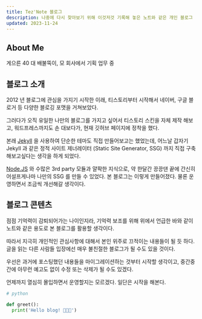 ```yaml
---
title: Tez'Note 블로그
description: 나중에 다시 찾아보기 위해 이것저것 기록해 놓은 노트와 같은 개인 블로그
updated: 2023-11-24
---
```


## About Me

게으른 40 대 배불뚝이, 모 회사에서 기획 업무 중

## 블로그 소개

2012 년 블로그에 관심을 가지기 시작한 이래, 티스토리부터 시작해서 네이버, 구글 블로거 등 다양한 블로깅 포맷을 거쳐보았다.

그러다가 오직 유일한 나만의 블로그를 가지고 싶어서 티스토리 스킨을 자체 제작 해보고, 워드프레스까지도 손 대보다가, 현재 깃허브 페이지에 정착을 했다.

본래 [Jekyll](http://jekyllrb-ko.github.io/) 을 사용하여 단순한 테마도 직접 만들어보고는 했었는데, 어느날 갑자기 Jekyll 과 같은 정적 사이트 제너레이터 (Static Site Generator, SSG) 까지 직접 구축해보고싶다는 생각을 하게 되었다.

[Node.JS](https://nodejs.org/en) 와 수많은 3rd party 모듈과 얄팍한 지식으로, 약 한달간 끙끙댄 끝에 간신히 어설프게나마 나만의 SSG 를 만들 수 있었다. 본 블로그는 이렇게 만들어졌다. 물론 운영하면서 조금씩 개선해갈 생각이다.

## 블로그 콘텐츠

점점 기억력이 감퇴되어가는 나이인지라, 기억력 보조를 위해 위에서 언급한 바와 같이 노트와 같은 용도로 본 블로그를 활용할 생각이다.

따라서 지극히 개인적인 관심사항에 대해서 본인 위주로 끄적이는 내용들이 될 듯 하다. 글을 읽는 다른 사람들 입장에선 매우 불친절한 블로그가 될 수도 있을 것이다.

우선은 과거에 포스팅했던 내용들을 마이그레이션하는 것부터 시작할 생각이고, 중간중간에 아무런 예고도 없이 수정 또는 삭제가 될 수도 있겠다.

언제까지 열심히 몰입하면서 운영할지는 모르겠다. 일단은 시작을 해본다.

```python
# python

def greet():
  print('Hello blog! 👏👏👏')
```